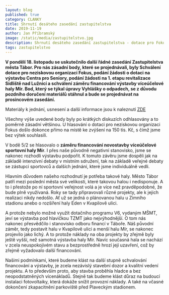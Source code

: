 ```yaml
---
layout: blog
published: true
category: CLANKY
title: Shrnutí desáteho zasedání zastupitelstva
date: 2019-11-19
author: Jan Příbramský
image: /static/media/zastupitelstvo.jpg
description: Shrnutí desáteho zasedání zastupitelstva - dotace pro Fokus, žádosti o podporu na Seniorhaus a revitalizaci sídliště a financování výstavby haly Mír
tags: zastupitelstvo
---
```


**V pondělí 18. listopadu se uskutečnilo další řádné zasedání Zastupitelstva města Tábor. Pro nás zásadní body, které se projednávali, byly Schválení dotace pro neziskovou organizaci Fokus, podání žádosti o dotaci na výstavbu Centra pro Seniory, podání žádosti na 1. etapu revitalizace Sídliště nad Lužnicí a schválení záměru financování výstavby víceúčelové haly Mír. Bod, který se týkal úpravy Vyhlášky o odpadech, se z důvodu pozdního doručení materiálů stáhnul a bude se projednávat na prosincovém zasedání.**

Materiály k jednání, usnesení a další informace jsou k naleznutí [ZDE](http://www.taborcz.eu/zastupitelstvo-mesta/ms-66318/p1=66318) 

Všechny výše uvedené body byly po krátkých diskuzích odhlasovány a to poměrně zásadní většinou. U hlasování o dotaci pro neziskovou organizaci Fokus došlo dokonce přímo na místě ke zvýšení na 150 tis. Kč, s čímž jsme bez výtek souhlasili. 

V bodě 5/2 se hlasovalo o **záměru financování novostavby víceúčelové sportovní haly Mír**. I přes naše původně negativní stanovisko, jsme se nakonec rozhodli výstavbu podpořit. K tomuto závěru jsme dospěli jak na základě intenzivní debaty v místním sdružení, tak na základě veřejné debaty se zástupci sportovců a dalších jednání, které jsme individuálně vedli. 

Hlavním důvodem našeho rozhodnutí je potřeba takové haly. Město Tábor patří mezi poslední města své velikosti, které takovou halou i nedisponuje. A to i přestože po ní sportovní veřejnost volá a je více než pravděpodobné, že bude plně využívaná. Roky se tady připravovali různé projekty, ale k jejich realizaci nikdy nedošlo. Ať už se jedná o plánovanou halu u Zimního stadionu anebo o rozšíření haly Eden v Kvapilově ulici. 

A protože nebylo možné využít dotačního programu V6, vydaným MŠMT, jeví se výstavba pod hlavičkou TZMT jako nejvýhodnější. O tom nás nakonec přesvědčilo i stanovisko odboru financí v Táboře. Náš původní záměr, tedy postavit halu v Kvapilově ulici a menší halu Mír, se nakonec projevilo jako lichý. A to protože náklady na oba projekty by zřejmě byly ještě vyšší, než samotná výstavba haly Mír. Navíc současná hala se nachází v zcela neuspokojivém stavu a bezprostředně hrozí její uzavření, což by zřejmě vyžadovalo další financování.

Našimi podmínkami, které budeme klást na další stupně schvalování financování a výstavby, je zcela nezávislý stavební dozor a kvalitní vedení projektu. A to především proto, aby stavba proběhla hladce a bez neopodstatněných vícenákladů. Stejně tak budeme klást důraz na budoucí instalaci fotovoltaiky, která dokáže snížit provozní náklady. A také na včasné dokončení zkapacitnění parkoviště před Plaveckým stadionem.
